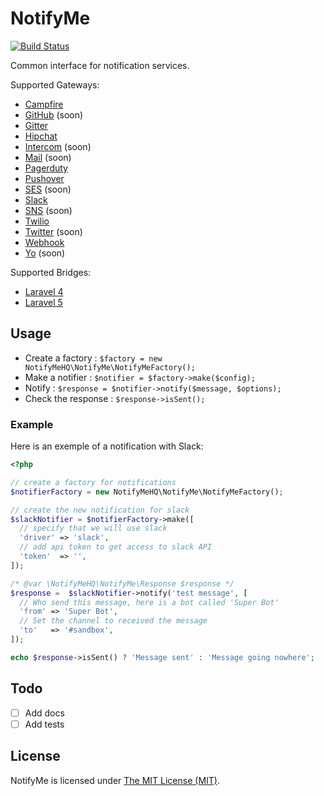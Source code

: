 # NotifyMe

[![Build Status](https://img.shields.io/travis/notifymehq/notifyme.svg?style=flat-square)](https://travis-ci.org/notifymehq/notifyme)

Common interface for notification services.

Supported Gateways:
* [Campfire](https://github.com/notifymehq/campfire)
* [GitHub](https://github.com/notifymehq/github) (soon)
* [Gitter](https://github.com/notifymehq/gitter)
* [Hipchat](https://github.com/notifymehq/hipchat)
* [Intercom](https://github.com/notifymehq/intercom) (soon)
* [Mail](https://github.com/notifymehq/mail) (soon)
* [Pagerduty](https://github.com/notifymehq/pagerduty)
* [Pushover](https://github.com/notifymehq/pushover)
* [SES](https://github.com/notifymehq/ses) (soon)
* [Slack](https://github.com/notifymehq/slack)
* [SNS](https://github.com/notifymehq/sns) (soon)
* [Twilio](https://github.com/notifymehq/twilio)
* [Twitter](https://github.com/notifymehq/twitter) (soon)
* [Webhook](https://github.com/notifymehq/webhook)
* [Yo](https://github.com/notifymehq/yo) (soon)

Supported Bridges:
* [Laravel 4](https://github.com/notifymehq/laravel4)
* [Laravel 5](https://github.com/notifymehq/laravel5)

## Usage

* Create a factory : `$factory = new NotifyMeHQ\NotifyMe\NotifyMeFactory();`
* Make a notifier : `$notifier = $factory->make($config);`
* Notify : `$response = $notifier->notify($message, $options);`
* Check the response : `$response->isSent();`

### Example

Here is an exemple of a notification with Slack:

```php
<?php

// create a factory for notifications
$notifierFactory = new NotifyMeHQ\NotifyMe\NotifyMeFactory();

// create the new notification for slack
$slackNotifier = $notifierFactory->make([
  // specify that we will use slack
  'driver' => 'slack',
  // add api token to get access to slack API
  'token'  => '',
]);

/* @var \NotifyMeHQ\NotifyMe\Response $response */
$response =  $slackNotifier->notify('test message', [
  // Who send this message, here is a bot called 'Super Bot'
  'from' => 'Super Bot',
  // Set the channel to received the message
  'to'   => '#sandbox',
]);

echo $response->isSent() ? 'Message sent' : 'Message going nowhere';
```

## Todo

- [ ] Add docs
- [ ] Add tests

## License

NotifyMe is licensed under [The MIT License (MIT)](LICENSE).
